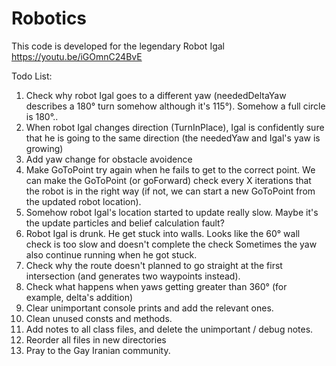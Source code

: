 # Robotics
This code is developed for the legendary Robot Igal
https://youtu.be/iGOmnC24BvE

Todo List:
  1. Check why robot Igal goes to a different yaw (neededDeltaYaw describes a 180° turn somehow although it's 115°).
     Somehow a full circle is 180°..
  2. When robot Igal changes direction (TurnInPlace), 
     Igal is confidently sure that he is going to the same direction (the neededYaw and Igal's yaw is growing)
  3. Add yaw change for obstacle avoidence
  4. Make GoToPoint try again when he fails to get to the correct point.
     We can make the GoToPoint (or goForward) check every X iterations that the robot is in the right way
     (if not, we can start a new GoToPoint from the updated robot location).
  5. Somehow robot Igal's location started to update really slow. Maybe it's the update particles and belief calculation fault?
  6. Robot Igal is drunk. He get stuck into walls. Looks like the 60° wall check is too slow and doesn't complete the check
     Sometimes the yaw also continue running when he got stuck.
  7. Check why the route doesn't planned to go straight at the first intersection (and generates two waypoints instead).
  8. Check what happens when yaws getting greater than 360° (for example, delta's addition)
  9. Clear unimportant console prints and add the relevant ones.
  10. Clean unused consts and methods.
  11. Add notes to all class files, and delete the unimportant / debug notes.
  12. Reorder all files in new directories
  13. Pray to the Gay Iranian community.
